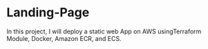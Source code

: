 # Landing-Page
In this project, I will deploy a static web App on AWS usingTerraform Module, Docker, Amazon ECR, and ECS.
